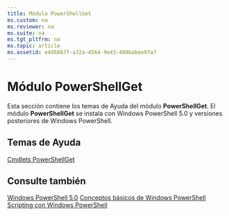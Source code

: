 ```yaml
---
title: Módulo PowerShellGet
ms.custom: na
ms.reviewer: na
ms.suite: na
ms.tgt_pltfrm: na
ms.topic: article
ms.assetid: e4d6867f-a32a-4564-9e43-409babee97a7
---
```

# Módulo PowerShellGet
Esta sección contiene los temas de Ayuda del módulo **PowerShellGet**. El módulo **PowerShellGet** se instala con Windows PowerShell 5.0 y versiones posteriores de Windows PowerShell.

## Temas de Ayuda
[Cmdlets PowerShellGet](http://technet.microsoft.com/library/dn807169.aspx)

## Consulte también
[Windows PowerShell 5.0](../../core-powershell/core-modules/Windows-PowerShell-5.0.md)
[Conceptos básicos de Windows PowerShell](https://technet.microsoft.com/en-us/library/4b75f1e4-f327-48f3-92ab-bf5435094d41)
[Scripting con Windows PowerShell](../fundamental/Scripting-with-Windows-PowerShell.md)



<!--HONumber=May16_HO2-->


